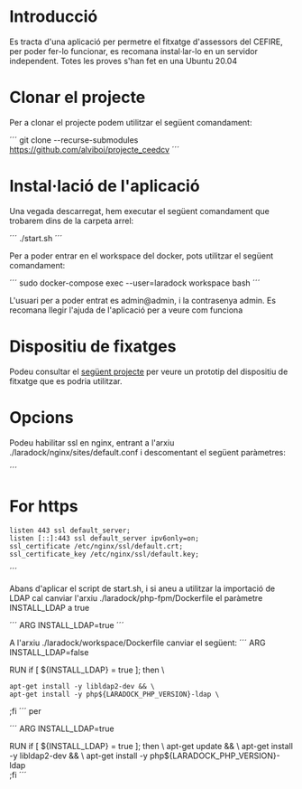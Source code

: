 # Introducció

Es tracta d'una aplicació per permetre el fitxatge d'assessors del CEFIRE, per  poder fer-lo funcionar, es recomana instal·lar-lo en un servidor independent. Totes les proves s'han fet en una Ubuntu 20.04

# Clonar el projecte

Per a clonar el projecte podem utilitzar el següent comandament:

´´´
git clone --recurse-submodules https://github.com/alviboi/projecte_ceedcv
´´´

# Instal·lació de l'aplicació

Una vegada descarregat, hem executar el següent comandament que trobarem dins de la carpeta arrel:

´´´
./start.sh
´´´

Per a poder entrar en el workspace del docker, pots utilitzar el següent comandament:

´´´
sudo docker-compose exec --user=laradock workspace bash
´´´

L'usuari per a poder entrat es admin@admin, i la contrasenya admin. Es recomana llegir l'ajuda de l'aplicació per a veure com funciona

# Dispositiu de fixatges

Podeu consultar el [següent projecte](https://github.com/alviboi/arduino_lector_rfid) per veure un prototip del dispositiu de fitxatge que es podria utilitzar.

# Opcions

Podeu habilitar ssl en nginx, entrant a l'arxiu ./laradock/nginx/sites/default.conf i descomentant el següent paràmetres:

´´´
# For https
    listen 443 ssl default_server;
    listen [::]:443 ssl default_server ipv6only=on;
    ssl_certificate /etc/nginx/ssl/default.crt;
    ssl_certificate_key /etc/nginx/ssl/default.key;
´´´

Abans d'aplicar el script de start.sh, i si aneu a utilitzar la importació de LDAP cal canviar l'arxiu ./laradock/php-fpm/Dockerfile el paràmetre INSTALL_LDAP a true

´´´
ARG INSTALL_LDAP=true
´´´

A l'arxiu ./laradock/workspace/Dockerfile canviar el següent:
´´´
ARG INSTALL_LDAP=false

RUN if [ ${INSTALL_LDAP} = true ]; then \

    apt-get install -y libldap2-dev && \
    apt-get install -y php${LARADOCK_PHP_VERSION}-ldap \
;fi
´´´
per

´´´
ARG INSTALL_LDAP=true

RUN if [ ${INSTALL_LDAP} = true ]; then \
    apt-get update && \
    apt-get install -y libldap2-dev && \
    apt-get install -y php${LARADOCK_PHP_VERSION}-ldap \
;fi
´´´

